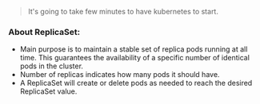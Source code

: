>It's going to take few minutes to have kubernetes to start.

### About ReplicaSet:
- Main purpose is to maintain a stable set of replica pods running at all time. This guarantees the availability of a specific number of identical pods in the cluster.
- Number of replicas indicates how many pods it should have.
- A ReplicaSet will create or delete pods as needed to reach the desired ReplicaSet value.